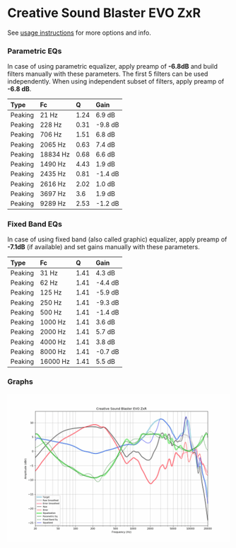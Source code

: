# Creative Sound Blaster EVO ZxR
See [usage instructions](https://github.com/jaakkopasanen/AutoEq#usage) for more options and info.

### Parametric EQs
In case of using parametric equalizer, apply preamp of **-6.8dB** and build filters manually
with these parameters. The first 5 filters can be used independently.
When using independent subset of filters, apply preamp of **-6.8 dB**.

| Type    | Fc       |    Q | Gain    |
|:--------|:---------|:-----|:--------|
| Peaking | 21 Hz    | 1.24 | 6.9 dB  |
| Peaking | 228 Hz   | 0.31 | -9.8 dB |
| Peaking | 706 Hz   | 1.51 | 6.8 dB  |
| Peaking | 2065 Hz  | 0.63 | 7.4 dB  |
| Peaking | 18834 Hz | 0.68 | 6.6 dB  |
| Peaking | 1490 Hz  | 4.43 | 1.9 dB  |
| Peaking | 2435 Hz  | 0.81 | -1.4 dB |
| Peaking | 2616 Hz  | 2.02 | 1.0 dB  |
| Peaking | 3697 Hz  | 3.6  | 1.9 dB  |
| Peaking | 9289 Hz  | 2.53 | -1.2 dB |

### Fixed Band EQs
In case of using fixed band (also called graphic) equalizer, apply preamp of **-7.1dB**
(if available) and set gains manually with these parameters.

| Type    | Fc       |    Q | Gain    |
|:--------|:---------|:-----|:--------|
| Peaking | 31 Hz    | 1.41 | 4.3 dB  |
| Peaking | 62 Hz    | 1.41 | -4.4 dB |
| Peaking | 125 Hz   | 1.41 | -5.9 dB |
| Peaking | 250 Hz   | 1.41 | -9.3 dB |
| Peaking | 500 Hz   | 1.41 | -1.4 dB |
| Peaking | 1000 Hz  | 1.41 | 3.6 dB  |
| Peaking | 2000 Hz  | 1.41 | 5.7 dB  |
| Peaking | 4000 Hz  | 1.41 | 3.8 dB  |
| Peaking | 8000 Hz  | 1.41 | -0.7 dB |
| Peaking | 16000 Hz | 1.41 | 5.5 dB  |

### Graphs
![](./Creative%20Sound%20Blaster%20EVO%20ZxR.png)